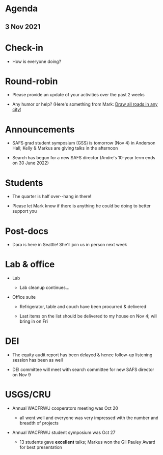 # Agenda

## 3 Nov 2021


# Check-in

* How is everyone doing?


# Round-robin

* Please provide an update of your activities over the past 2 weeks

* Any humor or help? (Here's something from Mark: [Draw all roads in any city](https://anvaka.github.io/city-roads/))


# Announcements

* SAFS grad student symposium (GSS) is tomorrow (Nov 4) in Anderson Hall; Kelly & Markus are giving talks in the afternoon

* Search has begun for a new SAFS director (Andre's 10-year term ends on 30 June 2022)


# Students

* The quarter is half over--hang in there!

* Please let Mark know if there is anything he could be doing to better support you


# Post-docs

* Dara is here in Seattle! She'll join us in person next week


# Lab & office

* Lab

    - Lab cleanup continues...

* Office suite

    - Refrigerator, table and couch have been procurred & delivered

    - Last items on the list should be delivered to my house on Nov 4; will bring in on Fri


# DEI

* The equity audit report has been delayed & hence follow-up listening session has been as well 

* DEI committee will meet with search committee for new SAFS director on Nov 9
 

# USGS/CRU

* Annual WACFRWU cooperators meeting was Oct 20  

    - all went well and everyone was very impressed with the number and breadth of projects

* Annual WACFRWU student symposium was Oct 27

    - 13 students gave **excellent** talks; Markus won the Gil Pauley Award for best presentation
